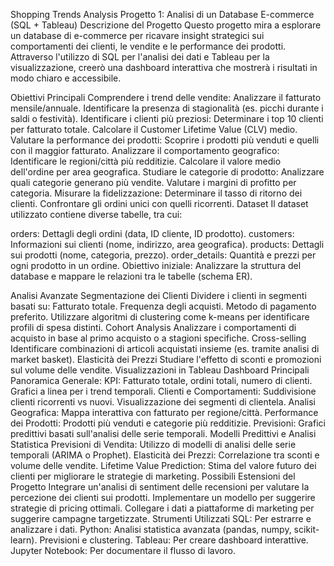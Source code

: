Shopping Trends Analysis
Progetto 1: Analisi di un Database E-commerce (SQL + Tableau)
Descrizione del Progetto
Questo progetto mira a esplorare un database di e-commerce per ricavare insight strategici sui comportamenti dei clienti, le vendite e le performance dei prodotti. Attraverso l'utilizzo di SQL per l'analisi dei dati e Tableau per la visualizzazione, creerò una dashboard interattiva che mostrerà i risultati in modo chiaro e accessibile.

Obiettivi Principali
Comprendere i trend delle vendite:
Analizzare il fatturato mensile/annuale.
Identificare la presenza di stagionalità (es. picchi durante i saldi o festività).
Identificare i clienti più preziosi:
Determinare i top 10 clienti per fatturato totale.
Calcolare il Customer Lifetime Value (CLV) medio.
Valutare la performance dei prodotti:
Scoprire i prodotti più venduti e quelli con il maggior fatturato.
Analizzare il comportamento geografico:
Identificare le regioni/città più redditizie.
Calcolare il valore medio dell'ordine per area geografica.
Studiare le categorie di prodotto:
Analizzare quali categorie generano più vendite.
Valutare i margini di profitto per categoria.
Misurare la fidelizzazione:
Determinare il tasso di ritorno dei clienti.
Confrontare gli ordini unici con quelli ricorrenti.
Dataset
Il dataset utilizzato contiene diverse tabelle, tra cui:

orders: Dettagli degli ordini (data, ID cliente, ID prodotto).
customers: Informazioni sui clienti (nome, indirizzo, area geografica).
products: Dettagli sui prodotti (nome, categoria, prezzo).
order_details: Quantità e prezzi per ogni prodotto in un ordine.
Obiettivo iniziale: Analizzare la struttura del database e mappare le relazioni tra le tabelle (schema ER).

Analisi Avanzate
Segmentazione dei Clienti
Dividere i clienti in segmenti basati su:
Fatturato totale.
Frequenza degli acquisti.
Metodo di pagamento preferito.
Utilizzare algoritmi di clustering come k-means per identificare profili di spesa distinti.
Cohort Analysis
Analizzare i comportamenti di acquisto in base al primo acquisto o a stagioni specifiche.
Cross-selling
Identificare combinazioni di articoli acquistati insieme (es. tramite analisi di market basket).
Elasticità dei Prezzi
Studiare l'effetto di sconti e promozioni sul volume delle vendite.
Visualizzazioni in Tableau
Dashboard Principali
Panoramica Generale:
KPI: Fatturato totale, ordini totali, numero di clienti.
Grafici a linea per i trend temporali.
Clienti e Comportamenti:
Suddivisione clienti ricorrenti vs nuovi.
Visualizzazione dei segmenti di clientela.
Analisi Geografica:
Mappa interattiva con fatturato per regione/città.
Performance dei Prodotti:
Prodotti più venduti e categorie più redditizie.
Previsioni:
Grafici predittivi basati sull'analisi delle serie temporali.
Modelli Predittivi e Analisi Statistica
Previsioni di Vendita:
Utilizzo di modelli di analisi delle serie temporali (ARIMA o Prophet).
Elasticità dei Prezzi:
Correlazione tra sconti e volume delle vendite.
Lifetime Value Prediction:
Stima del valore futuro dei clienti per migliorare le strategie di marketing.
Possibili Estensioni del Progetto
Integrare un'analisi di sentiment delle recensioni per valutare la percezione dei clienti sui prodotti.
Implementare un modello per suggerire strategie di pricing ottimali.
Collegare i dati a piattaforme di marketing per suggerire campagne targetizzate.
Strumenti Utilizzati
SQL: Per estrarre e analizzare i dati.
Python:
Analisi statistica avanzata (pandas, numpy, scikit-learn).
Previsioni e clustering.
Tableau: Per creare dashboard interattive.
Jupyter Notebook: Per documentare il flusso di lavoro.
